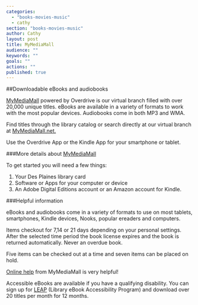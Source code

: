 ```yaml
---
categories: 
  - "books-movies-music"
  - cathy
section: "books-movies-music"
author: Cathy
layout: post
title: MyMediaMall
audience: ""
keywords: ""
goals: ""
actions: ""
published: true
---
```


##Downloadable eBooks and audiobooks 

[MyMediaMall](mymediamall.net) powered by Overdrive is our virtual branch filled with over 20,000 unique titles. eBooks are available in a variety of formats to work with the most popular devices. Audiobooks come in both MP3 and WMA. 

Find titles through the library catalog or search directly at our virtual branch at 
[MyMediaMall.net.](mymediamall.net)

Use the Overdrive App or the Kindle App for your smartphone or tablet. 

###More details about [MyMediaMall](mymediamall.net)

To get started you will need a few things:
1. Your Des Plaines library card
2. Software or Apps for your computer or device
3. An Adobe Digital Editions account or an Amazon account for Kindle.


###Helpful information

eBooks and audiobooks come in a variety of formats to use on most tablets, smartphones, Kindle devices, Nooks, popular ereaders and computers. 

Items checkout for 7,14 or 21 days depending on your personal settings. After the selected time period the book license expires and the book is returned automatically. Never an overdue book.

Five items can be checked out at a time and seven items can be placed on hold.

[Online help](http://www.mymediamall.net/48A44D88-C682-4A02-A149-8C095021A6D6/10/50/en/Help.htm) from MyMediaMall is very helpful!

Accessible eBooks are available if you have a qualifying disability. You can sign up for [LEAP](http://www.mymediamall.net/48A44D88-C682-4A02-A149-8C095021A6D6/10/50/en/LEAPinfo.htm) (Library eBook Accessibility Program) and download over 20 titles per month for 12 months. 






